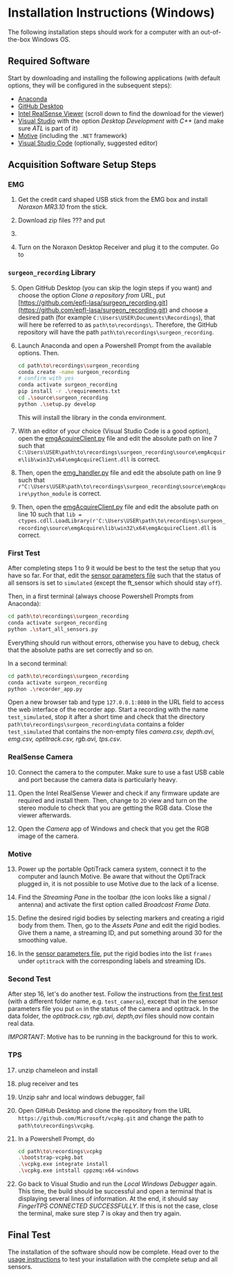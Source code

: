 # Installation Instructions (Windows)

The following installation steps should work for a computer with an out-of-the-box Windows OS.

## Required Software

Start by downloading and installing the following applications (with default options, they will be configured in the
subsequent steps):

- [Anaconda](https://docs.anaconda.com/anaconda/install/windows/)
- [GitHub Desktop](https://desktop.github.com/)
- [Intel RealSense Viewer](https://www.intelrealsense.com/sdk-2/) (scroll down to find the download for the viewer)
- [Visual Studio](https://visualstudio.microsoft.com/downloads/) with the option *Desktop Development with C++* (and
  make sure *ATL* is part of it)
- [Motive](https://optitrack.com/support/downloads/motive.html) (including the `.NET` framework)
- [Visual Studio Code](https://code.visualstudio.com/download) (optionally, suggested editor)

## Acquisition Software Setup Steps

### EMG

1. Get the credit card shaped USB stick from the EMG box and install *Noraxon MR3.10* from the stick.

2. Download zip files ??? and put

3.

4. Turn on the Noraxon Desktop Receiver and plug it to the computer. Go to

### `surgeon_recording` Library

5. Open GitHub Desktop (you can skip the login steps if you want) and choose the option *Clone a repository from URL*,
   put [https://github.com/epfl-lasa/surgeon_recording.git](https://github.com/epfl-lasa/surgeon_recording.git) and
   choose a desired path (for example `C:\Users\USER\Documents\Recordings`), that will here be referred to
   as `path\to\recordings\`. Therefore, the GitHub repository will have the path `path\to\recordings\surgeon_recording`.

6. Launch Anaconda and open a Powershell Prompt from the available options. Then.
   ```bash
   cd path\to\recordings\surgeon_recording
   conda create -name surgeon_recording
   # confirm with yes
   conda activate surgeon_recording
   pip install -r .\requirements.txt
   cd .\source\surgeon_recording
   python .\setup.py develop
   ```
   This will install the library in the conda environment.

7. With an editor of your choice (Visual Studio Code is a good option), open
   the [emgAcquireClient.py](source/emgAcquireClient.py) file and edit the absolute path on line 7 such that
   `C:\Users\USER\path\to\recordings\surgeon_recording\source\emgAcquire\lib\win32\x64\emgAcquireClient.dll` is correct.

8. Then, open the [emg_handler.py](source/surgeon_recording/surgeon_recording/sensor_handlers/emg_handler.py) file and
   edit the absolute path on line 9 such
   that `r"C:\Users\USER\path\to\recordings\surgeon_recording\source\emgAcquire\python_module` is correct.

9. Then, open the [emgAcquireClient.py](source/emgAcquire/python_module/emgAcquireClient.py) file and edit the absolute
   path on line 10 such
   that `lib = ctypes.cdll.LoadLibrary(r'C:\Users\USER\path\to\recordings\surgeon_recording\source\emgAcquire\lib\win32\x64\emgAcquireClient.dll`
   is correct.

### First Test

After completing steps 1 to 9 it would be best to the test the setup that you have so far. For that, edit
the [sensor parameters file](source/surgeon_recording/config/sensor_parameters.json) such that the status of all sensors
is set to `simulated` (except the ft_sensor which should stay `off`).

Then, in a first terminal (always choose Powershell Prompts from Anaconda):

```bash
cd path\to\recordings\surgeon_recording
conda activate surgeon_recording
python .\start_all_sensors.py
```

Everything should run without errors, otherwise you have to debug, check that the absolute paths are set correctly and
so on.

In a second terminal:

```bash
cd path\to\recordings\surgeon_recording
conda activate surgeon_recording
python .\recorder_app.py
```

Open a new browser tab and type `127.0.0.1:8080` in the URL field to access the web interface of the recorder app. Start
a recording with the name `test_simulated`, stop it after a short time and check that the
directory `path\to\recordings\surgeon_recording\data` contains a folder `test_simulated` that contains the non-empty
files *camera.csv, depth.avi, emg.csv, optitrack.csv, rgb.avi, tps.csv*.

### RealSense Camera

10. Connect the camera to the computer. Make sure to use a fast USB cable and port because the camera data is
    particularly heavy.

11. Open the Intel RealSense Viewer and check if any firmware update are required and install them. Then, change to `2D`
    view and turn on the stereo module to check that you are getting the RGB data. Close the viewer afterwards.

12. Open the *Camera* app of Windows and check that you get the RGB image of the camera.

### Motive

13. Power up the portable OptiTrack camera system, connect it to the computer and launch Motive. Be aware that without
    the OptiTrack plugged in, it is not possible to use Motive due to the lack of a license.

14. Find the *Streaming Pane* in the toolbar (the icon looks like a signal / antenna) and activate the first option
    called *Broadcast Frame Data*.

15. Define the desired rigid bodies by selecting markers and creating a rigid body from them. Then, go to the *Assets
    Pane* and edit the rigid bodies. Give them a name, a streaming ID, and put something around 30 for the smoothing
    value.

16. In the [sensor parameters file](source/surgeon_recording/config/sensor_parameters.json), put the rigid bodies into
    the list `frames` under `optitrack` with the corresponding labels and streaming IDs.

### Second Test

After step 16, let's do another test. Follow the instructions from [the first test](#first-test) (with a different
folder name, e.g. `test_cameras`), except that in the sensor parameters file you put `on` in the status of the camera
and optitrack. In the data folder, the *optitrack.csv, rgb.avi, depth,avi* files should now contain real data.

*IMPORTANT*: Motive has to be running in the background for this to work.

### TPS

17. unzip chameleon and install

18. plug receiver and tes

19. Unzip sahr and local windows debugger, fail

20. Open GitHub Desktop and clone the repository from the URL `https://github.com/Microsoft/vcpkg.git` and change the
    path to `path\to\recordings\vcpkg`.

21. In a Powershell Prompt, do

      ```bash
      cd path\to\recordings\vcpkg
      .\bootstrap-vcpkg.bat
      .\vcpkg.exe integrate install
      .\vcpkg.exe intstall cppzmq:x64-windows
      ```

22. Go back to Visual Studio and run the *Local Windows Debugger* again. This time, the build should be successful and
    open a terminal that is displaying several lines of information. At the end, it should say *FingerTPS CONNECTED
    SUCCESSFULLY*. If this is not the case, close the terminal, make sure step 7 is okay and then try again.

## Final Test

The installation of the software should now be complete. Head over to the [usage instructions](usage.md) to test your
installation with the complete setup and all sensors.